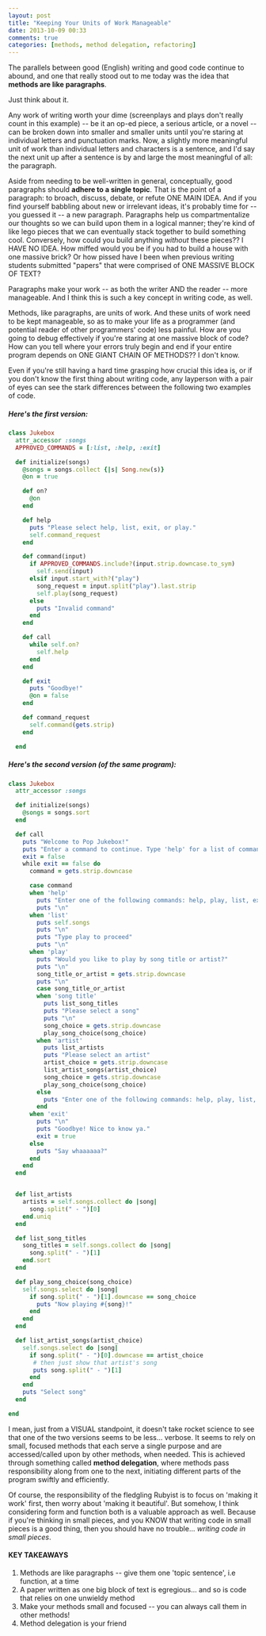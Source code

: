 ```yaml
---
layout: post
title: "Keeping Your Units of Work Manageable"
date: 2013-10-09 00:33
comments: true
categories: [methods, method delegation, refactoring]
---
```


The parallels between good (English) writing and good code continue to abound, and one that really stood out to me today was the idea that <strong>methods are like paragraphs</strong>.

Just think about it. 

Any work of writing worth your dime (screenplays and plays don't really count in this example) -- be it an op-ed piece, a serious article, or a novel -- can be broken down into smaller and smaller units until you're staring at individual letters and punctuation marks. Now, a slightly more meaningful unit of work than individual letters and characters is a sentence, and I'd say the next unit up after a sentence is by and large the most meaningful of all: the paragraph. 

Aside from needing to be well-written in general, conceptually, good paragraphs should <strong>adhere to a single topic</strong>. That is the point of a paragraph: to broach, discuss, debate, or refute ONE MAIN IDEA. And if you find yourself babbling about new or irrelevant ideas, it's probably time for -- you guessed it -- a new paragraph. Paragraphs help us compartmentalize our thoughts so we can build upon them in a logical manner; they're kind of like lego pieces that we can eventually stack together to build something cool. Conversely, how could you build anything <em>without</em> these pieces?? I HAVE NO IDEA. How miffed would you be if you had to build a house with one massive brick? Or how pissed have I been when previous writing students submitted "papers" that were comprised of ONE MASSIVE BLOCK OF TEXT? 

Paragraphs make your work -- as both the writer AND the reader -- more manageable. And I think this is such a key concept in writing code, as well. 

Methods, like paragraphs, are units of work. And these units of work need to be kept manageable, so as to make your life as a programmer (and potential reader of other programmers' code) less painful. How are you going to debug effectively if you're staring at one massive block of code? How can you tell where your errors truly begin and end if your entire program depends on ONE GIANT CHAIN OF METHODS?? I don't know.

Even if you're still having a hard time grasping how crucial this idea is, or if you don't know the first thing about writing code, any layperson with a pair of eyes can see the stark differences between the following two examples of code.

<h5>Here's the first version:</h5>

``` ruby
class Jukebox
  attr_accessor :songs
  APPROVED_COMMANDS = [:list, :help, :exit]

  def initialize(songs)
    @songs = songs.collect {|s| Song.new(s)}
    @on = true

    def on?
      @on    
    end

    def help
      puts "Please select help, list, exit, or play."
      self.command_request
    end

    def command(input)
      if APPROVED_COMMANDS.include?(input.strip.downcase.to_sym)
        self.send(input)    
      elsif input.start_with?("play")
        song_request = input.split("play").last.strip
        self.play(song_request)
      else
        puts "Invalid command"
      end
    end

    def call
      while self.on?
        self.help
      end
    end

    def exit
      puts "Goodbye!"
      @on = false
    end

    def command_request   
      self.command(gets.strip)
    end

  end
```

<h5>Here's the second version (of the same program):</h5>

``` ruby
class Jukebox
  attr_accessor :songs

  def initialize(songs)
    @songs = songs.sort
  end

  def call
    puts "Welcome to Pop Jukebox!"
    puts "Enter a command to continue. Type 'help' for a list of commands."
    exit = false
    while exit == false do
      command = gets.strip.downcase

      case command
      when 'help'
        puts "Enter one of the following commands: help, play, list, exit"
        puts "\n"
      when 'list'
        puts self.songs
        puts "\n"
        puts "Type play to proceed"
        puts "\n"
      when 'play'
        puts "Would you like to play by song title or artist?"
        puts "\n"
        song_title_or_artist = gets.strip.downcase
        puts "\n"
        case song_title_or_artist
        when 'song title'
          puts list_song_titles
          puts "Please select a song"
          puts "\n"
          song_choice = gets.strip.downcase
          play_song_choice(song_choice)
        when 'artist'
          puts list_artists
          puts "Please select an artist"
          artist_choice = gets.strip.downcase
          list_artist_songs(artist_choice)
          song_choice = gets.strip.downcase
          play_song_choice(song_choice)
        else
          puts "Enter one of the following commands: help, play, list, exit"
        end
      when 'exit'
        puts "\n"
        puts "Goodbye! Nice to know ya."
        exit = true
      else 
        puts "Say whaaaaaa?"
      end
    end
  end


  def list_artists
    artists = self.songs.collect do |song|
      song.split(" - ")[0]
    end.uniq
  end

  def list_song_titles
    song_titles = self.songs.collect do |song|
      song.split(" - ")[1]
    end.sort
  end

  def play_song_choice(song_choice)
    self.songs.select do |song|
      if song.split(" - ")[1].downcase == song_choice
        puts "Now playing #{song}!"
      end
    end
  end

  def list_artist_songs(artist_choice)
    self.songs.select do |song|
      if song.split(" - ")[0].downcase == artist_choice
       # then just show that artist's song
       puts song.split(" - ")[1]
      end
    end
    puts "Select song"
  end

end
```

I mean, just from a VISUAL standpoint, it doesn't take rocket science to see that one of the two versions seems to be less... verbose. It seems to rely on small, focused methods that each serve a single purpose and are accessed/called upon by other methods, when needed. This is achieved through something called <strong>method delegation</strong>, where methods pass responsibility along from one to the next, initiating different parts of the program swiftly and efficiently.

Of course, the responsibility of the fledgling Rubyist is to focus on 'making it work' first, then worry about 'making it beautiful'. But somehow, I think considering form and function both is a valuable approach as well. Because if you're thinking in small pieces, and you KNOW that writing code in small pieces is a good thing, then you should have no trouble... <em>writing code in small pieces</em>.


<h4>KEY TAKEAWAYS</h4>

1. Methods are like paragraphs -- give them one 'topic sentence', i.e function, at a time
2. A paper written as one big block of text is egregious... and so is code that relies on one unwieldy method
3. Make your methods small and focused -- you can always call them in other methods!
3. Method delegation is your friend 
